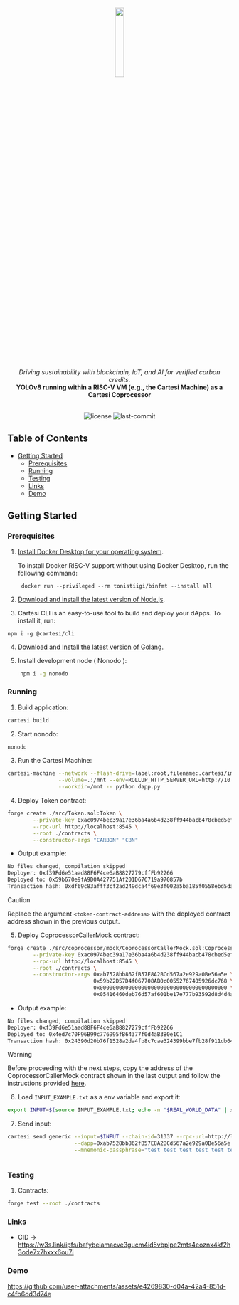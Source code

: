<br>
<p align="center">
    <img src="https://github.com/user-attachments/assets/fa8ca0d5-d826-445e-8fec-edb2fa4a4d75" align="center" width="20%">
</p>
<br>
<div align="center">
    <i>Driving sustainability with blockchain, IoT, and AI for verified carbon credits.</i>
</div>
<div align="center">
<b>YOLOv8 running within a RISC-V VM (e.g., the Cartesi Machine) as a Cartesi Coprocessor</b>
</div>
<br>
<p align="center">
	<img src="https://img.shields.io/github/license/henriquemarlon/lilium-coprocessor?style=default&logo=opensourceinitiative&logoColor=white&color=88E818" alt="license">
	<img src="https://img.shields.io/github/last-commit/henriquemarlon/lilium-coprocessor?style=default&logo=git&logoColor=white&color=868380" alt="last-commit">
</p>

##  Table of Contents

- [Getting Started](#getting-started)
  - [Prerequisites](#prerequisites)
  - [Running](#running)
  - [Testing](#testing)
  - [Links](#links)
  - [Demo](#demo)

##  Getting Started

###  Prerequisites

1. [Install Docker Desktop for your operating system](https://www.docker.com/products/docker-desktop/).

    To install Docker RISC-V support without using Docker Desktop, run the following command:
    
   ```shell
    docker run --privileged --rm tonistiigi/binfmt --install all
   ```

2. [Download and install the latest version of Node.js](https://nodejs.org/en/download).

3. Cartesi CLI is an easy-to-use tool to build and deploy your dApps. To install it, run:

```shell
npm i -g @cartesi/cli
```
   
4. [Download and Install the latest version of Golang.](https://go.dev/doc/install)

5. Install development node ( Nonodo ):

```sh
    npm i -g nonodo
```

###  Running

1. Build application:

```sh
cartesi build
```

2. Start nonodo:

```sh
nonodo
```

3. Run the Cartesi Machine:

```sh
cartesi-machine --network --flash-drive=label:root,filename:.cartesi/image.ext2 \
                --volume=.:/mnt --env=ROLLUP_HTTP_SERVER_URL=http://10.0.2.2:5004 \
                --workdir=/mnt -- python dapp.py
```

4. Deploy Token contract:
   
```sh
forge create ./src/Token.sol:Token \
        --private-key 0xac0974bec39a17e36ba4a6b4d238ff944bacb478cbed5efcae784d7bf4f2ff80 \
        --rpc-url http://localhost:8545 \
        --root ./contracts \
        --constructor-args "CARBON" "CBN"
```

- Output example:
  
```sh
No files changed, compilation skipped
Deployer: 0xf39Fd6e51aad88F6F4ce6aB8827279cffFb92266
Deployed to: 0x59b670e9fA9D0A427751Af201D676719a970857b
Transaction hash: 0xdf69c83afff3cf2ad249dca4f69e3f002a5ba185f0558ebd5daecdd8cc7c3fee
```

> [!CAUTION]
> Replace the argument `<token-contract-address>` with the deployed contract address shown in the previous output.

5. Deploy CoprocessorCallerMock contract:

```sh
forge create ./src/coprocessor/mock/CoprocessorCallerMock.sol:CoprocessorCallerMock \
        --private-key 0xac0974bec39a17e36ba4a6b4d238ff944bacb478cbed5efcae784d7bf4f2ff80 \
        --rpc-url http://localhost:8545 \
        --root ./contracts \
        --constructor-args 0xab7528bb862fB57E8A2BCd567a2e929a0Be56a5e \
                           0x59b22D57D4f067708AB0c00552767405926dc768 \
                           0x0000000000000000000000000000000000000000 \
                           0x05416460deb76d57af601be17e777b93592d8d4d4a4096c57876a91c84f4a712
```

- Output example:
  
```sh
No files changed, compilation skipped
Deployer: 0xf39Fd6e51aad88F6F4ce6aB8827279cffFb92266
Deployed to: 0x4ed7c70F96B99c776995fB64377f0d4aB3B0e1C1
Transaction hash: 0x24390d20b76f1528a2da4fb8c7cae324399bbe7fb28f911db646024b735b6ef0
```

> [!WARNING]
> Before proceeding with the next steps, copy the address of the CoprocessorCallerMock contract shown in the last output and follow the instructions provided [here](https://github.com/henriquemarlon/coprocessor-local-development). 

6. Load `INPUT_EXAMPLE.txt` as a env variable and export it:

```sh
export INPUT=$(source INPUT_EXAMPLE.txt; echo -n "$REAL_WORLD_DATA" | xxd -p | tr -d '\n' | sed 's/^/0x/')
```

7. Send input:

```sh
cartesi send generic --input=$INPUT --chain-id=31337 --rpc-url=http://localhost:8545 \
                     --dapp=0xab7528bb862fB57E8A2BCd567a2e929a0Be56a5e --mnemonic-index=0 \
                     --mnemonic-passphrase="test test test test test test test test test test test junk"
                     
```

### Testing

1. Contracts:

```sh
forge test --root ./contracts
```

### Links

- CID -> https://w3s.link/ipfs/bafybeiamacve3gucm4id5vbplpe2mts4eoznx4kf2h3ode7x7hxxx6ou7i

### Demo
 
https://github.com/user-attachments/assets/e4269830-d04a-42a4-851d-c4fb6dd3d74e

